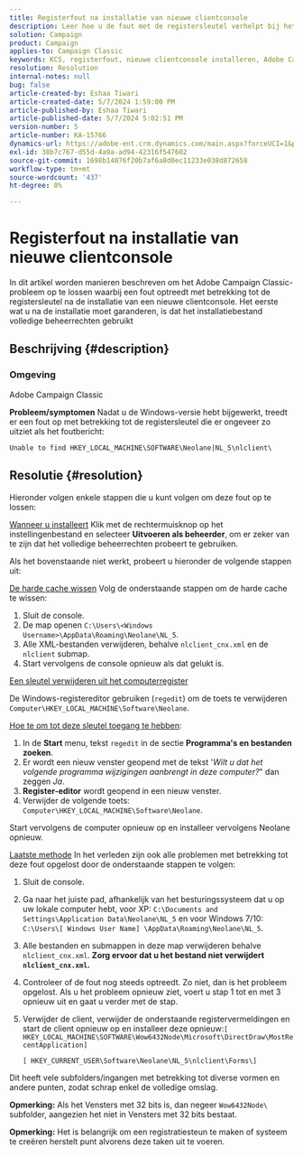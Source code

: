```yaml
---
title: Registerfout na installatie van nieuwe clientconsole
description: Leer hoe u de fout met de registersleutel verhelpt bij het installeren van een nieuwe clientconsole in Campaign Classic.
solution: Campaign
product: Campaign
applies-to: Campaign Classic
keywords: KCS, registerfout, nieuwe clientconsole installeren, Adobe Campaign Classic, problemen oplossen, cache wissen, regedit, registersleutel
resolution: Resolution
internal-notes: null
bug: false
article-created-by: Eshaa Tiwari
article-created-date: 5/7/2024 1:59:00 PM
article-published-by: Eshaa Tiwari
article-published-date: 5/7/2024 5:02:51 PM
version-number: 5
article-number: KA-15766
dynamics-url: https://adobe-ent.crm.dynamics.com/main.aspx?forceUCI=1&pagetype=entityrecord&etn=knowledgearticle&id=f984b8ed-790c-ef11-9f8a-6045bd006793
exl-id: 38b7c767-d55d-4a9a-ad94-42316f547602
source-git-commit: 1698b14076f20b7af6a8d0ec11233e038d872658
workflow-type: tm+mt
source-wordcount: '437'
ht-degree: 0%

---
```


# Registerfout na installatie van nieuwe clientconsole


In dit artikel worden manieren beschreven om het Adobe Campaign Classic-probleem op te lossen waarbij een fout optreedt met betrekking tot de registersleutel na de installatie van een nieuwe clientconsole. Het eerste wat u na de installatie moet garanderen, is dat het installatiebestand volledige beheerrechten gebruikt

## Beschrijving {#description}


### Omgeving

Adobe Campaign Classic

<b>Probleem/symptomen</b>
Nadat u de Windows-versie hebt bijgewerkt, treedt er een fout op met betrekking tot de registersleutel die er ongeveer zo uitziet als het foutbericht:


```
Unable to find HKEY_LOCAL_MACHINE\SOFTWARE\Neolane|NL_5\nlclient\
```



## Resolutie {#resolution}


Hieronder volgen enkele stappen die u kunt volgen om deze fout op te lossen:

<u>Wanneer u installeert</u>
Klik met de rechtermuisknop op het instellingenbestand en selecteer <b>Uitvoeren als beheerder</b>, om er zeker van te zijn dat het volledige beheerrechten probeert te gebruiken.

Als het bovenstaande niet werkt, probeert u hieronder de volgende stappen uit:

<u>De harde cache wissen</u>
Volg de onderstaande stappen om de harde cache te wissen:

1. Sluit de console.
2. De map openen `C:\Users\<Windows Username>\AppData\Roaming\Neolane\NL_5`.
3. Alle XML-bestanden verwijderen, behalve `nlclient_cnx.xml` en de `nlclient` submap.
4. Start vervolgens de console opnieuw als dat gelukt is.


<u>Een sleutel verwijderen uit het computerregister</u>

De Windows-registereditor gebruiken (`regedit`) om de toets te verwijderen `Computer\HKEY_LOCAL_MACHINE\Software\Neolane`.

<u>Hoe te om tot deze sleutel toegang te hebben</u>:

1. In de <b>Start</b> menu, tekst `regedit` in de sectie <b>Programma&#39;s en bestanden zoeken</b>.
2. Er wordt een nieuw venster geopend met de tekst &#39;*Wilt u dat het volgende programma wijzigingen aanbrengt in deze computer?*&quot; dan zeggen *Ja*.
3. <b>Register-editor</b> wordt geopend in een nieuw venster.
4. Verwijder de volgende toets: `Computer\HKEY_LOCAL_MACHINE\Software\Neolane`.


Start vervolgens de computer opnieuw op en installeer vervolgens Neolane opnieuw.

<u>Laatste methode</u>
In het verleden zijn ook alle problemen met betrekking tot deze fout opgelost door de onderstaande stappen te volgen:

1. Sluit de console.
2. Ga naar het juiste pad, afhankelijk van het besturingssysteem dat u op uw lokale computer hebt, voor XP: `C:\Documents and Settings\Application Data\Neolane\NL_5` en voor Windows 7/10: `C:\Users\[ Windows User Name] \AppData\Roaming\Neolane\NL_5`.
3. Alle bestanden en submappen in deze map verwijderen behalve `nlclient_cnx.xml`. <b>Zorg ervoor dat u het bestand niet verwijdert `nlclient_cnx.xml`.</b>
4. Controleer of de fout nog steeds optreedt. Zo niet, dan is het probleem opgelost. Als u het probleem opnieuw ziet, voert u stap 1 tot en met 3 opnieuw uit en gaat u verder met de stap.
5. Verwijder de client, verwijder de onderstaande registervermeldingen en start de client opnieuw op en installeer deze opnieuw:`[ HKEY_LOCAL_MACHINE\SOFTWARE\Wow6432Node\Microsoft\DirectDraw\MostRecentApplication]`

   `[ HKEY_CURRENT_USER\Software\Neolane\NL_5\nlclient\Forms\]`


Dit heeft vele subfolders/ingangen met betrekking tot diverse vormen en andere punten, zodat schrap enkel de volledige omslag.

<b>Opmerking:</b> Als het Vensters met 32 bits is, dan negeer `Wow6432Node\` subfolder, aangezien het niet in Vensters met 32 bits bestaat.

<b>Opmerking:</b> Het is belangrijk om een registratiesteun te maken of systeem te creëren herstelt punt alvorens deze taken uit te voeren.
